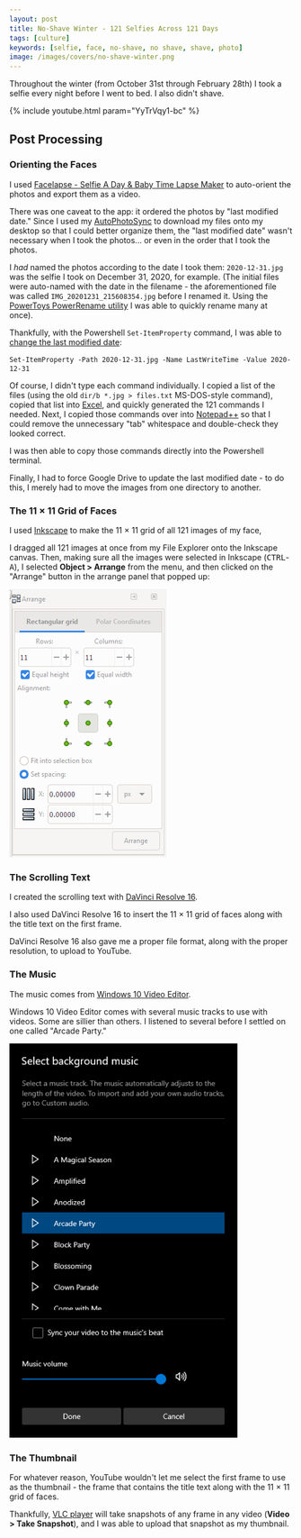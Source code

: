 ```yaml
---
layout: post
title: No-Shave Winter - 121 Selfies Across 121 Days
tags: [culture]
keywords: [selfie, face, no-shave, no shave, shave, photo]
image: /images/covers/no-shave-winter.png
---
```


Throughout the winter (from October 31st through February 28th) I took a selfie every night before I went to bed. I also didn't shave.

{% include youtube.html param="YyTrVqy1-bc" %}

## Post Processing

### Orienting the Faces

I used [Facelapse - Selfie A Day & Baby Time Lapse Maker](https://play.google.com/store/apps/details?id=io.skripi.facelapse) to auto-orient the photos and export them as a video.

There was one caveat to the app: it ordered the photos by "last modified date." Since I used my [AutoPhotoSync](https://www.joehxblog.com/introducing-autophotosync-for-google-photos/) to download my files onto my desktop so that I could better organize them, the "last modified date" wasn't necessary when I took the photos... or even in the order that I took the photos.

I *had* named the photos according to the date I took them: `2020-12-31.jpg` was the selfie I took on December 31, 2020, for example. (The initial files were auto-named with the date in the filename - the aforementioned file was called `IMG_20201231_215608354.jpg` before I renamed it. Using the [PowerToys PowerRename utility](https://docs.microsoft.com/en-us/windows/powertoys/powerrename) I was able to quickly rename many at once).

Thankfully, with the Powershell `Set-ItemProperty` command, I was able to [change the last modified date](https://www.online-tech-tips.com/computer-tips/how-to-change-the-last-modified-date-creation-date-and-last-accessed-date-for-files-and-folders/):

    Set-ItemProperty -Path 2020-12-31.jpg -Name LastWriteTime -Value 2020-12-31

Of course, I didn't type each command individually. I copied a list of the files (using the old `dir/b *.jpg > files.txt` MS-DOS-style command), copied that list into [Excel](https://www.microsoft.com/en-us/microsoft-365/excel), and quickly generated the 121 commands I needed. Next, I copied those commands over into [Notepad++](https://notepad-plus-plus.org/) so that I could remove the unnecessary "tab" whitespace and double-check they looked correct.

I was then able to copy those commands directly into the Powershell terminal.

Finally, I had to force Google Drive to update the last modified date - to do this, I merely had to move the images from one directory to another.

### The 11 × 11 Grid of Faces

I used [Inkscape]() to make the 11 × 11 grid of all 121 images of my face, 

I dragged all 121 images at once from my File Explorer onto the Inkscape canvas. Then, making sure all the images were selected in Inkscape (<kbd>CTRL</kbd>-<kbd>A</kbd>), I selected **Object > Arrange** from the menu, and then clicked on the "Arrange" button in the arrange panel that popped up:

![Inkscape arrange panel.](/images/inkscape/arrange-panel.png)

### The Scrolling Text

I created the scrolling text with [DaVinci Resolve 16](https://www.blackmagicdesign.com/products/davinciresolve/).

I also used DaVinci Resolve 16 to insert the 11 × 11 grid of faces along with the title text on the first frame.

DaVinci Resolve 16 also gave me a proper file format, along with the proper resolution, to upload to YouTube.

### The Music

The music comes from [Windows 10 Video Editor](https://support.microsoft.com/en-us/windows/create-films-with-video-editor-94e651f8-a5be-ae03-3c50-e49f013d47f6).

Windows 10 Video Editor comes with several music tracks to use with videos. Some are sillier than others. I listened to several before I settled on one called "Arcade Party."

![The Windows 10 Video Editor Background Music dialog.](/images/windows-10-video-editor-background-music.png)

### The Thumbnail

For whatever reason, YouTube wouldn't let me select the first frame to use as the thumbnail - the frame that contains the title text along with the 11 × 11 grid of faces.

Thankfully, [VLC player](https://www.videolan.org/vlc/index.html) will take snapshots of any frame in any video (**Video > Take Snapshot**), and I was able to upload that snapshot as my thumbnail.


